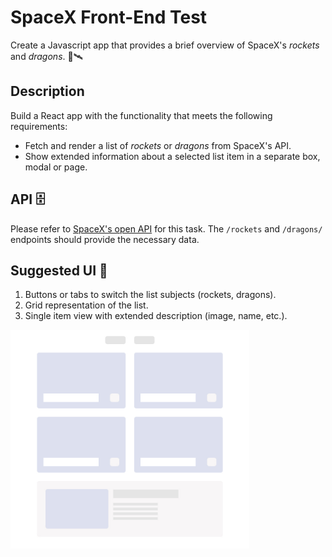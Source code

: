# SpaceX Front-End Test

Create a Javascript app that provides a brief overview of SpaceX's _rockets_ and _dragons_. 🚀🛰

## Description

Build a React app with the functionality that meets the following requirements:

- Fetch and render a list of _rockets_ or _dragons_ from SpaceX's API.
- Show extended information about a selected list item in a separate box, modal or page.

## API 🗄

Please refer to [SpaceX's open API](https://docs.spacexdata.com/) for this task. The `/rockets` and `/dragons/` endpoints should provide the necessary data.

## Suggested UI 🌁

1. Buttons or tabs to switch the list subjects (rockets, dragons).
2. Grid representation of the list.
3. Single item view with extended description (image, name, etc.).

<img src="./testUI.jpg" height="350">
